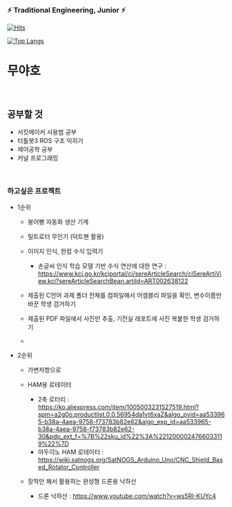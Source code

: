 ### ⚡ Traditional Engineering, Junior ⚡

[![Hits](https://hits.seeyoufarm.com/api/count/incr/badge.svg?url=https%3A%2F%2Fgithub.com%2Fkor-taeyoon&count_bg=%23C83DA8&title_bg=%23555555&icon=&icon_color=%23E7E7E7&title=hits&edge_flat=false)](https://hits.seeyoufarm.com)



[![Top Langs](https://github-readme-stats.vercel.app/api/top-langs/?username=kor-taeyoon)](https://github.com/kor-taeyoon)



# 무야호


<br>

## 공부할 것

- 서킷메이커 사용법 공부
- 터틀봇3 ROS 구조 익히기
- 제어공학 공부
- 커널 프로그래밍





<br>

### 하고싶은 프로젝트


- 1순위
  - 붕어빵 자동화 생산 기계

  - 틸트로터 무인기 (덕트팬 활용)

  - 이미지 인식, 한컴 수식 입력기
    - 손글씨 인식 학습 모델 기반 수식 연산에 대한 연구 : https://www.kci.go.kr/kciportal/ci/sereArticleSearch/ciSereArtiView.kci?sereArticleSearchBean.artiId=ART002638122

  - 제출된 C언어 과제 폴더 전체를 컴파일해서 어셈블리 파일을 확인, 변수이름만 바꾼 학생 검거하기

  - 제출된 PDF 파일에서 사진만 추출, 기전실 레포트에 사진 복붙한 학생 검거하기

  - 
        
- 2순위
  - 가변저항으로 

  - HAM용 로테이터
    - 2축 로터리 : https://ko.aliexpress.com/item/1005003231527519.html?spm=a2g0o.productlist.0.0.56954da1vt6xaZ&algo_pvid=aa533965-b38a-4aea-9758-f73783b82e62&algo_exp_id=aa533965-b38a-4aea-9758-f73783b82e62-30&pdp_ext_f=%7B%22sku_id%22%3A%2212000024766033119%22%7D
    - 아두이노 HAM 로테이터 : https://wiki.satnogs.org/SatNOGS_Arduino_Uno/CNC_Shield_Based_Rotator_Controller

  - 장착만 해서 활용하는 완성형 드론용 낙하산
    - 드론 낙하산 : https://www.youtube.com/watch?v=ws5RI-KUYc4



<br>


